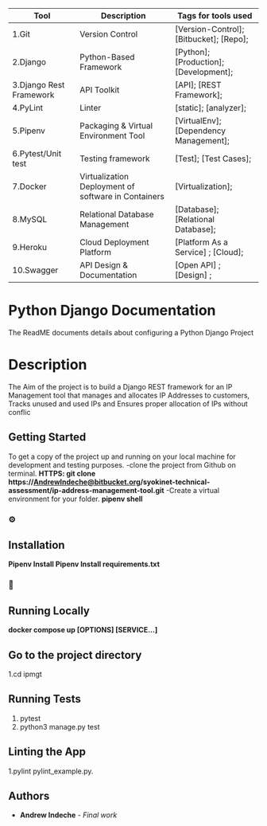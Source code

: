 <!--
The Readme file documents the project description and installation and set up instructions
-->
<!--
Align main heading to the center of the page
-->
| Tool                | Description                    | Tags for tools used                                                                                               |
| ------------------- | ------------------------------ | ---------------------------------------------------------------------------------------------------- |
| 1.Git                  | Version Control | [Version-Control];[Bitbucket]; [Repo];                                                         |
| 2.Django               | Python-Based Framework| [Python]; [Production];[Development];|
| 3.Django Rest Framework| API Toolkit| [API]; [REST Framework];|
| 4.PyLint               | Linter   | [static]; [analyzer];|
| 5.Pipenv               | Packaging & Virtual Environment Tool| [VirtualEnv]; [Dependency Management];|
| 6.Pytest/Unit test     | Testing framework| [Test]; [Test Cases];|
| 7.Docker               | Virtualization Deployment of software in Containers | [Virtualization];|
| 8.MySQL                | Relational Database Management | [Database]; [Relational Database];|
| 9.Heroku               | Cloud Deployment Platform | [Platform As a Service] ; [Cloud];| 
| 10.Swagger             | API Design & Documentation | [Open API] ; [Design] ; |


<div align="left">
<h1>Python Django Documentation</h1> The ReadME documents details about configuring a Python Django Project

<!-- Badges -->
<p>
<h1> Description</h1>
The Aim of the project is to build a Django REST framework for an IP Management tool that manages and allocates IP Addresses to customers, Tracks unused and used IPs and Ensures proper allocation of IPs without conflic

<!-- Getting Started -->
## Getting Started
To get a copy of the project up and running on your local machine for development and testing purposes. 
-clone the project from Github on terminal. 
<b>HTTPS: git clone https://AndrewIndeche@bitbucket.org/syokinet-technical-assessment/ip-address-management-tool.git</b>
-Create a virtual environment for your folder.
<b>pipenv shell</b>

<!-- Installation -->
### :gear:<h2>Installation</h2>
<b>Pipenv Install <package></b>
  <b>Pipenv Install requirements.txt</b>
<!-- Run Locally -->
### :running:<h2> Running Locally</h2>
<b> docker compose up [OPTIONS] [SERVICE...]</b>

<!-- Going into the project Directory/Folder -->
<h2>Go to the project directory</h2>

  1.cd ipmgt

<!-- Running Tests on the Application -->
<h2>Running Tests</h2>

  1. pytest
  2. python3 manage.py test

<!-- Linting the Application -->
<h2>Linting the App</h2>

  1.pylint pylint_example.py.

## Authors

* **Andrew Indeche** - *Final work* 